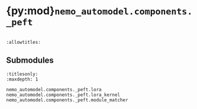 # {py:mod}`nemo_automodel.components._peft`

```{py:module} nemo_automodel.components._peft
```

```{autodoc2-docstring} nemo_automodel.components._peft
:allowtitles:
```

## Submodules

```{toctree}
:titlesonly:
:maxdepth: 1

nemo_automodel.components._peft.lora
nemo_automodel.components._peft.lora_kernel
nemo_automodel.components._peft.module_matcher
```

